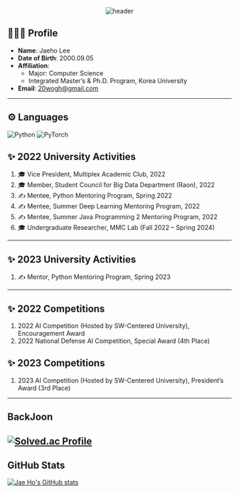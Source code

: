<div align='center'>
  
![header](https://capsule-render.vercel.app/api?type=waving&height=200&color=gradient&text=LEE%20JAE%20HO&section=header&reversal=false&textBg=false&fontColor=0,1,2,3,4,5&fontAlign=50&animation=fadeIn)

</div>

## 👨🏻‍🎓 Profile
- **Name**: Jaeho Lee <br>
- **Date of Birth**: 2000.09.05 <br>
- **Affiliation**: <br>
  - Major: Computer Science
  - Integrated Master’s & Ph.D. Program, Korea University
- **Email**: 20wogh@gmail.com
***
## ⚙ Languages
![Python](https://img.shields.io/badge/Python-3776AB.svg?&style=for-the-badge&logo=Python&logoColor=white)
![PyTorch](https://img.shields.io/badge/PyTorch-EE4C2C.svg?&style=for-the-badge&logo=PyTorch&logoColor=white)
<!--
![Java](https://img.shields.io/badge/Java-007396.svg?&style=for-the-badge&logo=Java&logoColor=white)
![C](https://img.shields.io/badge/C-3DDC84.svg?&style=for-the-badge&logo=C&logoColor=white)
![C++](https://img.shields.io/badge/C++-00599C?style=for-the-badge&logo=C%2B%2B&logoColor=white)</a>&nbsp;
![R](https://img.shields.io/badge/R-1572B6.svg?&style=for-the-badge&logo=R&logoColor=white)
***
-->

## ✨ 2022 University Activities
1. 🎓 Vice President, Multiplex Academic Club, 2022
2. 🎓 Member, Student Council for Big Data Department (Raon), 2022
3. ✍ Mentee, Python Mentoring Program, Spring 2022
4. ✍ Mentee, Summer Deep Learning Mentoring Program, 2022
5. ✍ Mentee, Summer Java Programming 2 Mentoring Program, 2022
6. 🎓 Undergraduate Researcher, MMC Lab (Fall 2022 – Spring 2024)
***

## ✨ 2023 University Activities
1. ✍ Mentor, Python Mentoring Program, Spring 2023
***
## ✨ 2022 Competitions
1. 2022 AI Competition (Hosted by SW-Centered University), Encouragement Award
2. 2022 National Defense AI Competition, Special Award (4th Place)
## ✨ 2023 Competitions
1. 2023 AI Competition (Hosted by SW-Centered University), President’s Award (3rd Place)

***
## BackJoon
[![Solved.ac Profile](http://mazassumnida.wtf/api/v2/generate_badge?boj=321wogh)](https://solved.ac/321wogh/)
---

## GitHub Stats

[![Jae Ho's GitHub stats](https://github-readme-stats.vercel.app/api?username=wogh999&show_icons=true&theme=vue)](https://github.com/wogh999/github-readme-stats)
